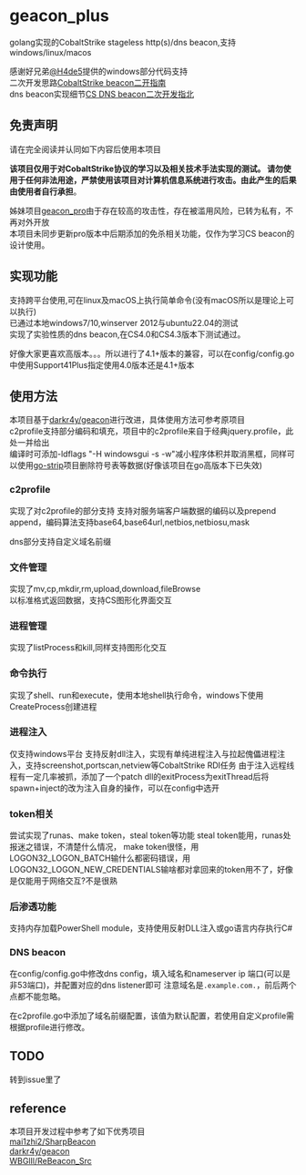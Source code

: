 # geacon_plus
golang实现的CobaltStrike stageless http(s)/dns beacon,支持windows/linux/macos

感谢好兄弟[@H4de5](https://github.com/H4de5-7)提供的windows部分代码支持  
二次开发思路[CobaltStrike beacon二开指南](https://blog.z3ratu1.top/CobaltStrike%20beacon%E4%BA%8C%E5%BC%80%E6%8C%87%E5%8D%97.html)  
dns beacon实现细节[CS DNS beacon二次开发指北](https://blog.z3ratu1.top/CS%20DNS%20beacon%E4%BA%8C%E6%AC%A1%E5%BC%80%E5%8F%91%E6%8C%87%E5%8C%97.html)  

## 免责声明
请在完全阅读并认同如下内容后使用本项目  

**该项目仅用于对CobaltStrike协议的学习以及相关技术手法实现的测试。
请勿使用于任何非法用途，严禁使用该项目对计算机信息系统进行攻击。由此产生的后果由使用者自行承担**。  

姊妹项目[geacon_pro](https://github.com/H4de5-7/geacon_pro)由于存在较高的攻击性，存在被滥用风险，已转为私有，不再对外开放  
本项目未同步更新pro版本中后期添加的免杀相关功能，仅作为学习CS beacon的设计使用。


## 实现功能
支持跨平台使用,可在linux及macOS上执行简单命令(没有macOS所以是理论上可以执行)  
已通过本地windows7/10,winserver 2012与ubuntu22.04的测试  
实现了实验性质的dns beacon,在CS4.0和CS4.3版本下测试通过。

好像大家更喜欢高版本。。。所以进行了4.1+版本的兼容，可以在config/config.go中使用Support41Plus指定使用4.0版本还是4.1+版本

## 使用方法
本项目基于[darkr4y/geacon](https://github.com/darkr4y/geacon)进行改进，具体使用方法可参考原项目  
c2profile支持部分编码和填充，项目中的c2profile来自于经典jquery.profile，此处一并给出  
编译时可添加-ldflags "-H windowsgui -s -w"减小程序体积并取消黑框，同样可以使用[go-strip](https://github.com/boy-hack/go-strip)项目删除符号表等数据(好像该项目在go高版本下已失效)

### c2profile
实现了对c2profile的部分支持 
支持对服务端客户端数据的编码以及prepend append，编码算法支持base64,base64url,netbios,netbiosu,mask

dns部分支持自定义域名前缀

### 文件管理
实现了mv,cp,mkdir,rm,upload,download,fileBrowse  
以标准格式返回数据，支持CS图形化界面交互

### 进程管理
实现了listProcess和kill,同样支持图形化交互

### 命令执行
实现了shell、run和execute，使用本地shell执行命令，windows下使用CreateProcess创建进程

### 进程注入
仅支持windows平台
支持反射dll注入，实现有单纯进程注入与拉起傀儡进程注入，支持screenshot,portscan,netview等CobaltStrike RDI任务
由于注入远程线程有一定几率被抓，添加了一个patch dll的exitProcess为exitThread后将spawn+inject的改为注入自身的操作，可以在config中选开

### token相关
尝试实现了runas、make token，steal token等功能
steal token能用，runas处报迷之错误，不清楚什么情况，
make token很怪，用LOGON32_LOGON_BATCH输什么都密码错误，用LOGON32_LOGON_NEW_CREDENTIALS输啥都对拿回来的token用不了，好像是仅能用于网络交互?不是很熟

### 后渗透功能
支持内存加载PowerShell module，支持使用反射DLL注入或go语言内存执行C#

### DNS beacon
在config/config.go中修改dns config，填入域名和nameserver ip 端口(可以是非53端口)，并配置对应的dns listener即可
注意域名是`.example.com.`，前后两个点都不能忽略。

在c2profile.go中添加了域名前缀配置，该值为默认配置，若使用自定义profile需根据profile进行修改。

## TODO
转到issue里了

## reference
本项目开发过程中参考了如下优秀项目  
[mai1zhi2/SharpBeacon](https://github.com/mai1zhi2/SharpBeacon)  
[darkr4y/geacon](https://github.com/darkr4y/geacon)  
[WBGlIl/ReBeacon_Src](https://github.com/WBGlIl/ReBeacon_Src)